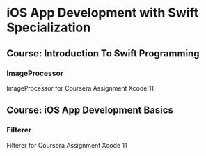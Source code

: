 # iOS App Development with Swift Specialization

## Course: Introduction To Swift Programming
### ImageProcessor
ImageProcessor for Coursera Assignment Xcode 11


## Course: iOS App Development Basics
### Filterer
Filterer for Coursera Assignment Xcode 11
